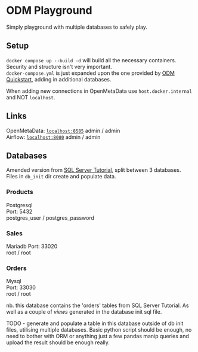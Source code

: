   
# ODM Playground  
  
Simply playground with multiple databases to safely play.  

## Setup

`docker compose up --build -d` will build all the necessary containers. Security and structure isn't very important.  
`docker-compose.yml` is just expanded upon the one provided by [ODM Quickstart](https://docs.open-metadata.org/v1.1.x/quick-start/local-docker-deployment), adding in additional databases.  

When adding new connections in OpenMetaData use `host.docker.internal` and NOT `localhost`.

## Links  

OpenMetaData: [`localhost:8585`](localhost:8585) admin / admin  
Airflow: [`localhost:8080`](localhost:8080) admin / admin  

## Databases  

Amended version from [SQL Server Tutorial](http://www.sqlservertutorial.net/load-sample-database/), split between 3 databases.  
Files in `db_init` dir create and populate data.

### Products  

Postgresql  
Port: 5432  
postgres_user / postgres_password  

### Sales  

Mariadb
Port: 33020  
root / root

### Orders

Mysql  
Port: 33030  
root / root  

nb. this database contains the 'orders' tables from SQL Server Tutorial. As well as a couple of _views_ generated in the database init sql file.

TODO - generate and populate a table in this database outside of db init files, utilising multiple databases. Basic python script should be enough, no need to bother with ORM or anything just a few pandas manip queries and upload the result should be enough really.
